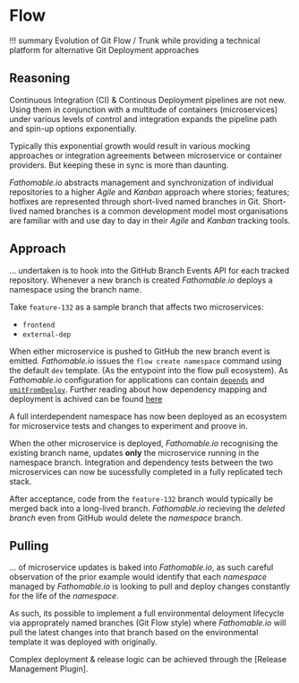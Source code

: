 # Flow

!!! summary Evolution of Git Flow / Trunk while providing a technical platform for alternative Git Deployment approaches

## Reasoning

Continuous Integration (CI) & Continous Deployment pipelines are not new. Using them in conjunction with a multitude of containers (microservices) under various levels of control and integration expands the pipeline path and spin-up options exponentially.

Typically this exponential growth would result in various mocking approaches or integration agreements between microservice or container providers. But keeping these in sync is more than daunting.

_Fathomable.io_ abstracts management and synchronization of individual repositories to a higher _Agile_ and _Kanban_ approach where stories; features; hotfixes are represented through short-lived named branches in Git. Short-lived named branches is a common development model most organisations are familiar with and use day to day in their _Agile_ and _Kanban_ tracking tools.

## Approach

… undertaken is to hook into the GitHub Branch Events API for each tracked repository. Whenever a new branch is created _Fathomable.io_ deploys a namespace using the branch name.

Take `feature-132` as a sample branch that affects two microservices:

* `frontend`
* `external-dep`

When either microservice is pushed to GitHub the new branch event is emitted. _Fathomable.io_ issues the `flow create namespace` command using the default `dev` template. (As the entypoint into the flow pull ecosystem). As _Fathomable.io_ configuration for applications can contain [`depends`](../yaml-definitions/apps.md#depends) and [`omitFromDeploy`](../yaml-definitions/apps.md#omitFromDeploy). Further reading about how dependency mapping and deployment is achived can be found [here](./application-dependencies.md)

A full interdependent namespace has now been deployed as an ecosystem for microservice tests and changes to experiment and proove in.

When the other microservice is deployed, _Fathomable.io_ recognising the existing branch name, updates **only** the microservice running in the namespace branch. Integration and dependency tests between the two microservices can now be sucessfully completed in a fully replicated tech stack.

After acceptance, code from the `feature-132` branch would typically be merged back into a long-lived branch. _Fathomable.io_ recieving the _deleted branch_ even from GitHub would delete the _namespace_ branch.

## Pulling

… of microservice updates is baked into _Fathomable.io_, as such careful observation of the prior example would identify that each _namespace_ managed by _Fathomable.io_ is looking to pull and deploy changes constantly for the life of the _namespace_.

As such, its possible to implement a full environmental deloyment lifecycle via approprately named branches (Git Flow style) where _Fathomable.io_ will pull the latest changes into that branch based on the environmental template it was deployed with originally.

Complex deployment & release logic can be achieved through the [Release Management Plugin].
